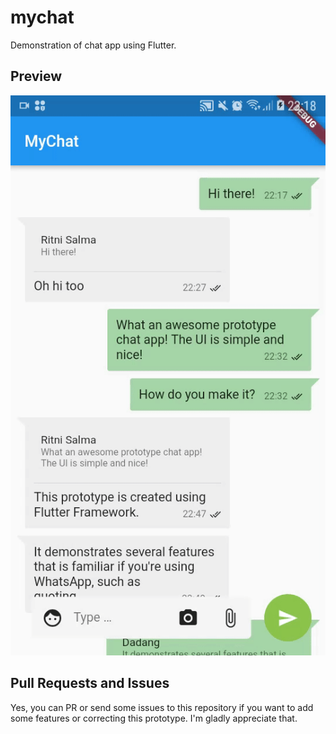 # mychat

Demonstration of chat app using Flutter.

## Preview

![Preview](images/preview.gif)

## Pull Requests and Issues

Yes, you can PR or send some issues to this repository if you want to add some features or correcting this prototype. I'm gladly appreciate that.